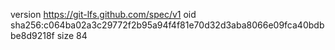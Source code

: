 version https://git-lfs.github.com/spec/v1
oid sha256:c064ba02a3c29772f2b95a94f4f81e70d32d3aba8066e09fca40bdbbe8d9218f
size 84
